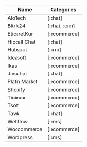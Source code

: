 | Name          | Categories   |
| ------------- | ------------ |
| AloTech       | [:chat]      |
| Bitrix24      | [:chat, :crm]|
| EticaretKur   | [:ecommerce] |
| Hipcall Chat  | [:chat]      |
| Hubspot       | [:crm]       |
| İdeasoft      | [:ecommerce] |
| Ikas          | [:ecommerce] |
| Jivochat      | [:chat]      |
| Platin Market | [:ecommerce] |
| Shopify       | [:ecommerce] |
| Ticimax       | [:ecommerce] |
| Tsoft         | [:ecommerce] |
| Tawk          | [:chat]      |
| Webflow       | [:cms]       |
| Woocommerce   | [:ecommerce] |
| Wordpress     | [:cms]       |
